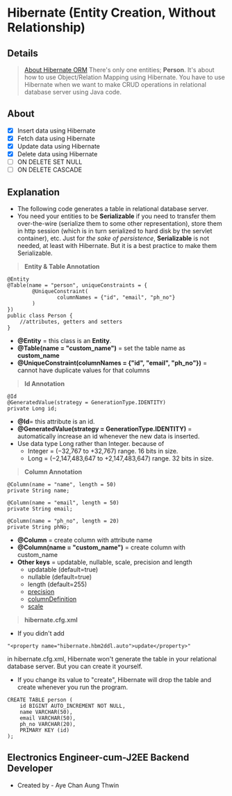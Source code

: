 # Hibernate (Entity Creation, Without Relationship)
## Details
> [About Hibernate ORM](https://hibernate.org/orm/)
> There's only one entities; **Person**.
> It's about how to use Object/Relation Mapping using Hibernate.
> You have to use Hibernate when we want to make CRUD operations in relational database server using Java code.

## About
- [X] Insert data using Hibernate
- [X] Fetch data using Hibernate
- [X] Update data using Hibernate
- [X] Delete data using Hibernate
- [ ] ON DELETE SET NULL
- [ ] ON DELETE CASCADE

## Explanation
- The following code generates a table in relational database server.
- You need your entities to be **Serializable** if you need to transfer them over-the-wire (serialize them to some other representation), store them in http session (which is in turn serialized to hard disk by the servlet container), etc. Just for _the sake of persistence_, **Serializable** is not needed, at least with Hibernate. But it is a best practice to make them Serializable.
> __Entity & Table Annotation__
```
@Entity
@Table(name = "person", uniqueConstraints = {
		@UniqueConstraint(
				columnNames = {"id", "email", "ph_no"}
		)
})
public class Person {
	//attributes, getters and setters
}
```
   - **@Entity** = this class is an **Entity**. 
   - **@Table(name = "custom_name")** = set the table name as **custom_name**
   - **@UniqueConstraint(columnNames = {"id", "email", "ph_no"})** = cannot have duplicate values for that columns

> __Id Annotation__
```
@Id
@GeneratedValue(strategy = GenerationType.IDENTITY)
private Long id;  
```
  - **@Id**= this attribute is an id.
  - **@GeneratedValue(strategy = GenerationType.IDENTITY)** = automatically increase an id whenever the new data is inserted.
  - Use data type Long rather than Integer. because of
     - Integer = (−32,767 to +32,767) range. 16 bits in size.
     - Long = (−2,147,483,647 to +2,147,483,647) range. 32 bits in size.

> __Column Annotation__
```
@Column(name = "name", length = 50)
private String name;

@Column(name = "email", length = 50)
private String email;
	
@Column(name = "ph_no", length = 20)
private String phNo;
```
   - **@Column** = create column with attribute name
   - **@Column(name = "custom_name")** = create column with custom_name
   - **Other keys** = updatable, nullable, scale, precision and length
      - updatable (default=true)
      - nullable (default=true)
      - length (default=255)
      - [precision](https://stackoverflow.com/questions/4078559/how-to-specify-doubles-precision-on-hibernate)
      - [columnDefinition](https://stackoverflow.com/questions/16078681/what-properties-does-column-columndefinition-make-redundant)
      - [scale](https://stackoverflow.com/questions/4078559/how-to-specify-doubles-precision-on-hibernate)

> __hibernate.cfg.xml__
- If you didn't add
```
"<property name="hibernate.hbm2ddl.auto">update</property>"
```
in hibernate.cfg.xml, Hibernate won't generate the table in your relational database server. But you can create it yourself.
- If you change its value to "create", Hibernate will drop the table and create whenever you run the program.
```
CREATE TABLE person (
	id BIGINT AUTO_INCREMENT NOT NULL,
	name VARCHAR(50),
	email VARCHAR(50),
	ph_no VARCHAR(20),
	PRIMARY KEY (id)
);
```
## Electronics Engineer-cum-J2EE Backend Developer ##
-  Created by - Aye Chan Aung Thwin
